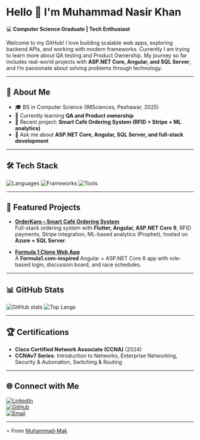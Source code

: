 # Hello 👋 I'm Muhammad Nasir Khan

💻 **Computer Science Graduate | Tech Enthusiast**

Welcome to my GitHub! I love building scalable web apps, exploring backend APIs, and working with modern frameworks. Currently I am trying to learn more about QA testing and Product Ownership. My journey so far includes real-world projects with **ASP.NET Core, Angular, and SQL Server**, and I’m passionate about solving problems through technology.  

---

## 🚀 About Me
- 🎓 BS in Computer Science (IMSciences, Peshawar, 2025)  
- 🌱 Currently learning **QA and Product ownership**  
- 🔭 Recent project: **Smart Café Ordering System (RFID + Stripe + ML analytics)**  
- 💬 Ask me about **ASP.NET Core, Angular, SQL Server, and full-stack development**    

---

## 🛠️ Tech Stack
![Languages](https://skillicons.dev/icons?i=cs,cpp,py,js,ts,sqlserver,matlab)
![Frameworks](https://skillicons.dev/icons?i=dotnet,angular)
![Tools](https://skillicons.dev/icons?i=git,github,azure,visualstudio,vscode,atlassian,docker)

---

## 📂 Featured Projects
- **[OrderKaro – Smart Café Ordering System](#)**  
  Full-stack ordering system with **Flutter, Angular, ASP.NET Core 9**, RFID payments, Stripe integration, ML-based analytics (Prophet), hosted on **Azure + SQL Server**.  

- **[Formula 1 Clone Web App](#)**  
  A **Formula1.com-inspired** Angular + ASP.NET Core 8 app with role-based login, discussion board, and race schedules.  

---

## 📊 GitHub Stats
![GitHub stats](https://github-readme-stats.vercel.app/api?username=Muhammad-Mak&show_icons=true&theme=tokyonight)
![Top Langs](https://github-readme-stats.vercel.app/api/top-langs/?username=Muhammad-Mak&layout=compact&theme=tokyonight)

---

## 🏆 Certifications
- **Cisco Certified Network Associate (CCNA)** (2024)  
- **CCNAv7 Series**: Introduction to Networks, Enterprise Networking, Security & Automation, Switching & Routing  

---

## 🌐 Connect with Me
[![LinkedIn](https://img.shields.io/badge/LinkedIn-0A66C2?style=for-the-badge&logo=linkedin&logoColor=white)](https://www.linkedin.com/in/muhammadmak14/)  
[![GitHub](https://img.shields.io/badge/GitHub-000?style=for-the-badge&logo=github&logoColor=white)](https://github.com/Muhammad-Mak)  
[![Email](https://img.shields.io/badge/Email-D14836?style=for-the-badge&logo=gmail&logoColor=white)](mailto:makmuhammad6@gmail.com)  

---

⭐️ From [Muhammad-Mak](https://github.com/Muhammad-Mak)
